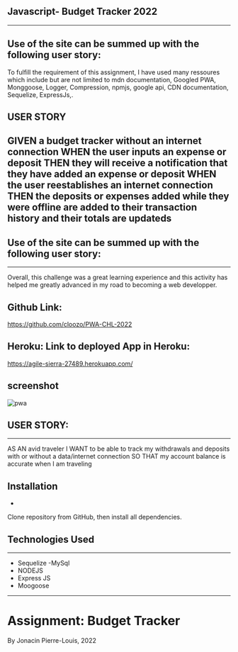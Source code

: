 

## Javascript- Budget Tracker 2022
---
## Use of the site can be summed up with the following user story:

 To fulfill the requirement of this assignment, I have used many ressoures which include but are not limited to mdn documentation,
 Googled PWA, Monggoose, Logger, Compression, npmjs, google api, CDN documentation, Sequelize, ExpressJs,.

##  USER STORY
GIVEN a budget tracker without an internet connection
WHEN the user inputs an expense or deposit
THEN they will receive a notification that they have added an expense or deposit
WHEN the user reestablishes an internet connection
THEN the deposits or expenses added while they were offline are added to their transaction history and their totals are updateds
---

## Use of the site can be summed up with the following user story:
---
 Overall,  this challenge was a great learning experience and this activity has helped me greatly advanced in my road to becoming a web developper.

## Github Link: 
https://github.com/cloozo/PWA-CHL-2022

 ## Heroku: Link to deployed App in Heroku:
 https://agile-sierra-27489.herokuapp.com/
 
  ## screenshot
![pwa](https://user-images.githubusercontent.com/84163696/153311494-543607d5-cfc3-4151-895d-bed0c1f54ca4.png)



## USER STORY:
---
AS AN avid traveler
I WANT to be able to track my withdrawals and deposits with or without a data/internet connection
SO THAT my account balance is accurate when I am traveling 
 ## Installation
 -
  Clone repository from GitHub, then install all dependencies.
  
## Technologies Used
---

- Sequelize
-MySql
- NODEJS
- Express JS
- Moogoose

---
# Assignment: Budget Tracker 

By Jonacin Pierre-Louis, 2022

